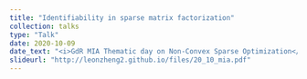 ```yaml
---
title: "Identifiability in sparse matrix factorization"
collection: talks
type: "Talk"
date: 2020-10-09
date_text: "<i>GdR MIA Thematic day on Non-Convex Sparse Optimization</i>, Oct. 2020, ENSEEIHT, Toulouse, France."
slideurl: "http://leonzheng2.github.io/files/20_10_mia.pdf"
---
```


